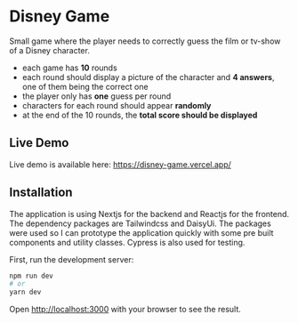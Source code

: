 # Disney Game

Small game where the player needs to correctly guess the film or tv-show of a Disney character.
- each game has **10** rounds
- each round should display a picture of the character and **4 answers**, one of them being the correct one
- the player only has **one** guess per round
- characters for each round should appear **randomly**
- at the end of the 10 rounds, the **total score should be displayed**

## Live Demo
Live demo is available here:
https://disney-game.vercel.app/

## Installation
The application is using Nextjs for the backend and Reactjs for the frontend.
The dependency packages are Tailwindcss and DaisyUi. The packages were used so I can prototype the application quickly with some pre built components and utility classes.
Cypress is also used for testing.


First, run the development server:

```bash
npm run dev
# or
yarn dev
```

Open [http://localhost:3000](http://localhost:3000) with your browser to see the result.

